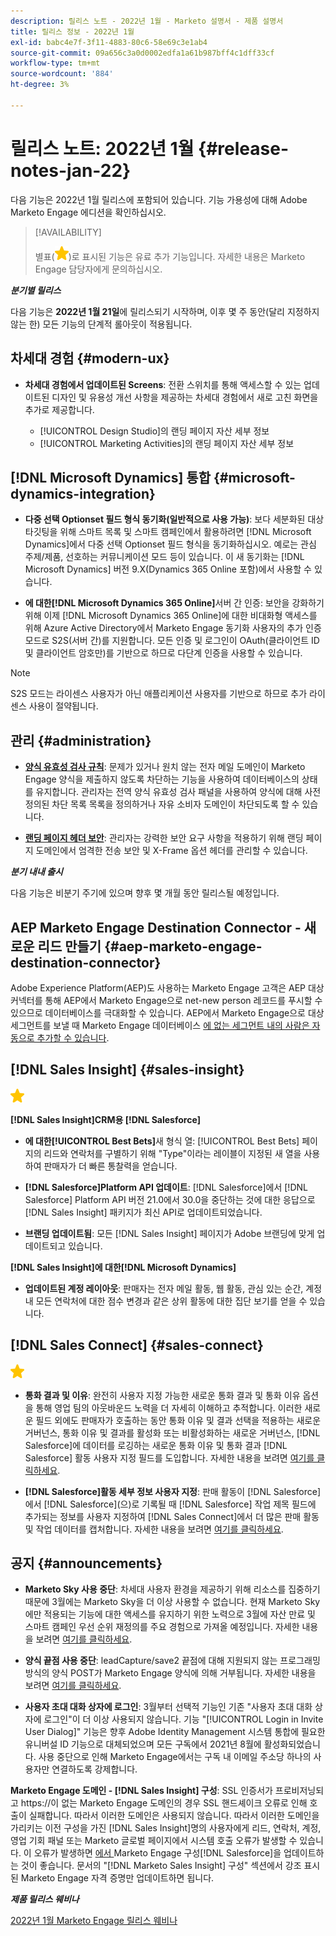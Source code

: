 ```yaml
---
description: 릴리스 노트 - 2022년 1월 - Marketo 설명서 - 제품 설명서
title: 릴리스 정보 - 2022년 1월
exl-id: babc4e7f-3f11-4883-80c6-58e69c3e1ab4
source-git-commit: 09a656c3a0d0002edfa1a61b987bff4c1dff33cf
workflow-type: tm+mt
source-wordcount: '884'
ht-degree: 3%

---
```


# 릴리스 노트: 2022년 1월 {#release-notes-jan-22}

다음 기능은 2022년 1월 릴리스에 포함되어 있습니다. 기능 가용성에 대해 Adobe Marketo Engage 에디션을 확인하십시오.

>[!AVAILABILITY]
>
>별표(![별표](assets/yellow-star.png))로 표시된 기능은 유료 추가 기능입니다. 자세한 내용은 Marketo Engage 담당자에게 문의하십시오.

**_분기별 릴리스_**

다음 기능은 **2022년 1월 21일**&#x200B;에 릴리스되기 시작하며, 이후 몇 주 동안(달리 지정하지 않는 한) 모든 기능의 단계적 롤아웃이 적용됩니다.

## 차세대 경험 {#modern-ux}

* **차세대 경험에서 업데이트된 Screens**: 전환 스위치를 통해 액세스할 수 있는 업데이트된 디자인 및 유용성 개선 사항을 제공하는 차세대 경험에서 새로 고친 화면을 추가로 제공합니다.

   * [!UICONTROL Design Studio]의 랜딩 페이지 자산 세부 정보
   * [!UICONTROL Marketing Activities]의 랜딩 페이지 자산 세부 정보

## [!DNL Microsoft Dynamics] 통합 {#microsoft-dynamics-integration}

* **다중 선택 Optionset 필드 형식 동기화(일반적으로 사용 가능)**: 보다 세분화된 대상 타깃팅을 위해 스마트 목록 및 스마트 캠페인에서 활용하려면 [!DNL Microsoft Dynamics]에서 다중 선택 Optionset 필드 형식을 동기화하십시오. 예로는 관심 주제/제품, 선호하는 커뮤니케이션 모드 등이 있습니다. 이 새 동기화는 [!DNL Microsoft Dynamics] 버전 9.X(Dynamics 365 Online 포함)에서 사용할 수 있습니다.

* **에 대한[!DNL Microsoft Dynamics 365 Online]**&#x200B;서버 간 인증: 보안을 강화하기 위해 이제 [!DNL Microsoft Dynamics 365 Online]에 대한 비대화형 액세스를 위해 Azure Active Directory에서 Marketo Engage 동기화 사용자의 추가 인증 모드로 S2S(서버 간)를 지원합니다. 모든 인증 및 로그인이 OAuth(클라이언트 ID 및 클라이언트 암호만)를 기반으로 하므로 다단계 인증을 사용할 수 있습니다.

>[!NOTE]
>
>S2S 모드는 라이센스 사용자가 아닌 애플리케이션 사용자를 기반으로 하므로 추가 라이센스 사용이 절약됩니다.

## 관리 {#administration}

* **[양식 유효성 검사 규칙](/help/marketo/product-docs/administration/settings/global-form-validation-rules.md)**: 문제가 있거나 원치 않는 전자 메일 도메인이 Marketo Engage 양식을 제출하지 않도록 차단하는 기능을 사용하여 데이터베이스의 상태를 유지합니다. 관리자는 전역 양식 유효성 검사 패널을 사용하여 양식에 대해 사전 정의된 차단 목록 목록을 정의하거나 자유 소비자 도메인이 차단되도록 할 수 있습니다.

* **[랜딩 페이지 헤더 보안](/help/marketo/product-docs/administration/settings/landing-page-headers.md)**: 관리자는 강력한 보안 요구 사항을 적용하기 위해 랜딩 페이지 도메인에서 엄격한 전송 보안 및 X-Frame 옵션 헤더를 관리할 수 있습니다.

**_분기 내내 출시_**

다음 기능은 비분기 주기에 있으며 향후 몇 개월 동안 릴리스될 예정입니다.

## AEP Marketo Engage Destination Connector - 새로운 리드 만들기 {#aep-marketo-engage-destination-connector}

Adobe Experience Platform(AEP)도 사용하는 Marketo Engage 고객은 AEP 대상 커넥터를 통해 AEP에서 Marketo Engage으로 net-new person 레코드를 푸시할 수 있으므로 데이터베이스를 극대화할 수 있습니다. AEP에서 Marketo Engage으로 대상 세그먼트를 보낼 때 Marketo Engage 데이터베이스 [에 없는 세그먼트 내의 사람은 자동으로 추가할 수 있습니다](/help/marketo/product-docs/core-marketo-concepts/smart-lists-and-static-lists/static-lists/push-an-adobe-experience-platform-segment-to-a-marketo-static-list.md).

## [!DNL Sales Insight] {#sales-insight}

![(별)](assets/yellow-star.png)

**[!DNL Sales Insight]CRM용 [!DNL Salesforce]**

* **에 대한[!UICONTROL Best Bets]**&#x200B;새 형식 열: [!UICONTROL Best Bets] 페이지의 리드와 연락처를 구별하기 위해 &quot;Type&quot;이라는 레이블이 지정된 새 열을 사용하여 판매자가 더 빠른 통찰력을 얻습니다.

* **[!DNL Salesforce]Platform API 업데이트**: [!DNL Salesforce]에서 [!DNL Salesforce] Platform API 버전 21.0에서 30.0을 중단하는 것에 대한 응답으로 [!DNL Sales Insight] 패키지가 최신 API로 업데이트되었습니다.

* **브랜딩 업데이트됨**: 모든 [!DNL Sales Insight] 페이지가 Adobe 브랜딩에 맞게 업데이트되고 있습니다.

**[!DNL Sales Insight]에 대한[!DNL Microsoft Dynamics]**

* **업데이트된 계정 레이아웃**: 판매자는 전자 메일 활동, 웹 활동, 관심 있는 순간, 계정 내 모든 연락처에 대한 점수 변경과 같은 상위 활동에 대한 집단 보기를 얻을 수 있습니다.

## [!DNL Sales Connect] {#sales-connect}

![(별)](assets/yellow-star.png)

* **통화 결과 및 이유**: 완전히 사용자 지정 가능한 새로운 통화 결과 및 통화 이유 옵션을 통해 영업 팀의 아웃바운드 노력을 더 자세히 이해하고 추적합니다. 이러한 새로운 필드 외에도 판매자가 호출하는 동안 통화 이유 및 결과 선택을 적용하는 새로운 거버넌스, 통화 이유 및 결과를 활성화 또는 비활성화하는 새로운 거버넌스, [!DNL Salesforce]에 데이터를 로깅하는 새로운 통화 이유 및 통화 결과 [!DNL Salesforce] 활동 사용자 지정 필드를 도입합니다. 자세한 내용을 보려면 [여기를 클릭하세요](https://nation.marketo.com/t5/product-blogs/sales-connect-enhancements-to-call-outcomes-q1-22-release/ba-p/319812).

* **[!DNL Salesforce]활동 세부 정보 사용자 지정**: 판매 활동이 [!DNL Salesforce]에서 [!DNL Salesforce]&#x200B;(으)로 기록될 때 [!DNL Salesforce] 작업 제목 필드에 추가되는 정보를 사용자 지정하여 [!DNL Sales Connect]에서 더 많은 판매 활동 및 작업 데이터를 캡처합니다. 자세한 내용을 보려면 [여기를 클릭하세요](https://nation.marketo.com/t5/product-blogs/sales-connect-enahncements-to-activity-logging-to-salesforce-q1/ba-p/319819).

## 공지 {#announcements}

* **Marketo Sky 사용 중단**: 차세대 사용자 환경을 제공하기 위해 리소스를 집중하기 때문에 3월에는 Marketo Sky을 더 이상 사용할 수 없습니다. 현재 Marketo Sky에만 적용되는 기능에 대한 액세스를 유지하기 위한 노력으로 3월에 자산 만료 및 스마트 캠페인 우선 순위 재정의를 주요 경험으로 가져올 예정입니다. 자세한 내용을 보려면 [여기를 클릭하세요](https://nation.marketo.com/t5/the-modern-ux/marketo-sky-deprecation-notice/ba-p/320115#M33).

* **양식 끝점 사용 중단**: leadCapture/save2 끝점에 대해 지원되지 않는 프로그래밍 방식의 양식 POST가 Marketo Engage 양식에 의해 거부됩니다. 자세한 내용을 보려면 [여기를 클릭하세요](https://nation.marketo.com/t5/product-documents/updated-october-2021-upcoming-changes-to-the-marketo-engage-form/ta-p/306631).

* **사용자 초대 대화 상자에 로그인**: 3월부터 선택적 기능인 기존 &quot;사용자 초대 대화 상자에 로그인&quot;이 더 이상 사용되지 않습니다. 기능 &quot;[!UICONTROL Login in Invite User Dialog]&quot; 기능은 향후 Adobe Identity Management 시스템 통합에 필요한 유니버설 ID 기능으로 대체되었으며 모든 구독에서 2021년 8월에 활성화되었습니다. 사용 중단으로 인해 Marketo Engage에서는 구독 내 이메일 주소당 하나의 사용자만 연결하도록 강제합니다.

**Marketo Engage 도메인 - [!DNL Sales Insight] 구성**: SSL 인증서가 프로비저닝되고 https://이 없는 Marketo Engage 도메인의 경우 SSL 핸드셰이크 오류로 인해 호출이 실패합니다. 따라서 이러한 도메인은 사용되지 않습니다. 따라서 이러한 도메인을 가리키는 이전 구성을 가진 [!DNL Sales Insight]명의 사용자에게 리드, 연락처, 계정, 영업 기회 패널 또는 Marketo 글로벌 페이지에서 시스템 호출 오류가 발생할 수 있습니다. 이 오류가 발생하면 [에서 ](/help/marketo/product-docs/marketo-sales-insight/msi-for-salesforce/configuration/configure-marketo-sales-insight-in-salesforce-enterprise-unlimited.md)Marketo Engage 구성[!DNL Salesforce]을 업데이트하는 것이 좋습니다. 문서의 &quot;[!DNL Marketo Sales Insight] 구성&quot; 섹션에서 강조 표시된 Marketo Engage 자격 증명만 업데이트하면 됩니다.

**_제품 릴리스 웨비나_**

[2022년 1월 Marketo Engage 릴리스 웨비나](https://engage.marketo.com/2022_January_Release_Webinar_DemandPage.html)
